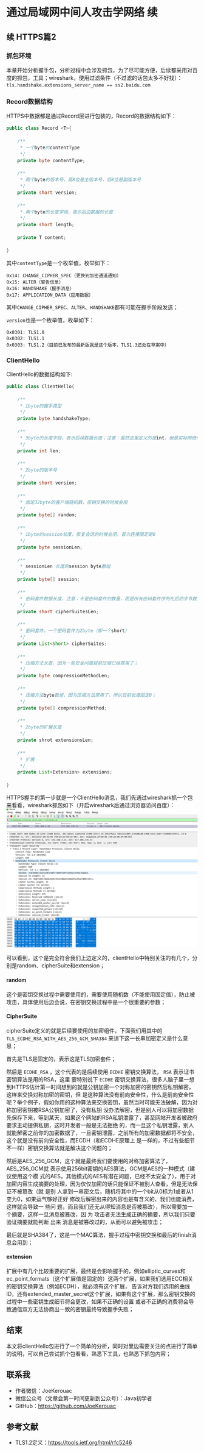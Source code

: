 # 通过局域网中间人攻击学网络 续
## 续 HTTPS篇2
### 抓包环境
本章开始分析握手包，分析过程中会涉及抓包，为了尽可能方便，后续都采用对百度的抓包，工具；wireshark，使用过滤条件（不过滤的话包太多不好找）：
`tls.handshake.extensions_server_name == ss2.baidu.com`

### Record数据结构
HTTPS中数据都是通过Record层进行包装的，Record的数据结构如下：

```java
public class Record <T>{

    /**
     * 一个byte的contentType
     */
    private byte contentType;

    /**
     * 两个byte的版本号，高8位是主版本号，低8位是副版本号
     */
    private short version;

    /**
     * 两个byte的长度字段，表示后边数据的长度
     */
    private short length;
    
    private T content;
    
}
```

其中`contentType`是一个枚举值，枚举如下：
```
0x14: CHANGE_CIPHER_SPEC（更换到加密通道通知）
0x15: ALTER（警告信息）
0x16: HANDSHAKE（握手消息）
0x17: APPLICATION_DATA（应用数据）
```
其中`CHANGE_CIPHER_SPEC`、`ALTER`、`HANDSHAKE`都有可能在握手阶段发送；


`version`也是一个枚举值，枚举如下：
```
0x0301: TLS1.0
0x0302: TLS1.1
0x0303: TLS1.2（目前已发布的最新版就是这个版本，TLS1.3还处在草案中）
```

### ClientHello
ClientHello的数据结构如下:

```java
public class ClientHello{

    /**
     * 1byte的握手类型
     */
    private byte handshakeType;

    /**
     * 3byte的长度字段，表示后续数据长度；注意：虽然这里定义的是int，但是实际网络传输中只使用了3byte而不是4byte
     */
    private int len;

    /**
     * 2byte的版本号
     */
    private short version;

    /**
     * 固定32byte的客户端随机数，密钥交换的时候会用
     */
    private byte[] random;

    /**
     * 1byte的session长度，恢复会话的时候会用，首次连接固定是0
     */
    private byte sessionLen;

    /**
     * sessionLen 长度的session byte数组
     */
    private byte[] session;

    /**
     * 密码套件数据长度，注意：不是密码套件的数量，而是所有密码套件序列化后的字节数组长度
     */
    private short cipherSuitesLen;

    /**
     * 密码套件，一个密码套件为2byte（即一个short）
     */
    private List<Short> cipherSuites;

    /**
     * 压缩方法长度，因为一些安全问题目前压缩已经禁用了；
     */
    private byte compressionMethodLen;

    /**
     * 压缩方法byte数组，因为压缩方法禁用了，所以目前长度固定0；
     */
    private byte[] compressionMethod;

    /**
     * 2byte的扩展长度
     */
    private shrot extensionsLen;

    /**
     * 扩展
     */
    private List<Extension> extensions;
    
}
```

HTTPS握手的第一步就是一个ClientHello消息，我们先通过wireshark抓一个包来看看，wireshark抓包如下（开启wireshark后通过浏览器访问百度）：
![img.png](../../../resource/网络/ClientHello抓包.png)

可以看到，这个是完全符合我们上边定义的，clientHello中特别关注的有几个，分别是random、cipherSuite和extension；

#### random
这个是密钥交换过程中需要使用的，需要使用随机数（不能使用固定值），防止被攻击，具体使用后边会说，在密钥交换过程中是一个很重要的参数；

#### CipherSuite
cipherSuite定义的就是后续要使用的加密组件，下面我们用其中的 `TLS_ECDHE_RSA_WITH_AES_256_GCM_SHA384` 来讲下这一长串加密定义是什么意思；


首先是TLS是固定的，表示这是TLS加密套件；


然后是 `ECDHE_RSA` ，这个代表的是后续使用 `ECDHE` 密钥交换算法， `RSA` 表示证书密钥算法是用的RSA，这里
要特别说下 `ECDHE` 密钥交换算法，很多人脑子里一想到HTTPS估计第一时间想到的就是公钥加密一个对称加密的密钥然后私钥解密，这样来交换对称加密的密钥，但
是这种算法没有前向安全性，什么是前向安全性呢？举个例子，假如你用的这种算法来交换密钥，虽然当时可能无法破解，因为对称加密密钥被RSA公钥加密了，没有私钥
没办法解密，但是别人可以将加密数据先保存下来，等到某天，如果这个网站的RSA私钥泄露了，甚至网站开发者被政府要求主动提供私钥，这时开发者一般是无法拒绝
的，而一旦这个私钥泄露，别人就能解密之前你的加密数据了，一旦密钥泄露，之前所有的加密数据都将不安全，这个就是没有前向安全性，而ECDH（和ECDHE原理上
是一样的，不过有些细节不一样）密钥交换算法就是解决这个问题的；


然后是AES_256_GCM，这个就是最终我们要使用的对称加密算法了，AES_256_GCM就 表示使用256bit密钥的AES算法，GCM是AES的一种模式（建议使用这个模
式的AES，其他模式的AES有潜在问题，已经不太安全了），用于对加密内容生成摘要的处理，因为仅仅加密的话只能保证不被别人查看，但是无法保证不被篡改（就
是别 人拿到一串密文后，随机将其中的一个bit从0标为1或者从1变为0，如果运气够好正好 修改后解密出来的内容也是有含义的、我们也能消费，这样就会导致一
些问 题，而且我们还无从得知消息是否被篡改），所以需要加一个摘要，这样一旦消息被篡改，因 为 攻击者无法生成正确的摘要，所以我们只要验证摘要就能判断
出来 消息是被篡改过的，从而可以避免被攻击；


最后就是SHA384了，这是一个MAC算法，握手过程中密钥交换和最后的finish消息会用到；


#### extension
扩展中有几个比较重要的扩展，最终是会影响握手的，例如elliptic_curves和ec_point_formats（这个扩展值是固定的）这两个扩展，如果我们选用ECC相关
的密钥交换算法（例如ECDH），就必须有这个扩展， 告诉对方我们选用的曲线ID，还有extended_master_secret这个扩展，如果有这个扩展，那么密钥交换的
过程中一些密钥生成细节将会更改，如果不正确的设置 或者不正确的消费将会导致通信双方无法协商出一致的密钥最终导致握手失败；


## 结束
本文将clientHello包进行了一个简单的分析，同时对里边需要关注的点进行了简单的说明，可以自己尝试抓个包看看，熟悉下工具，也熟悉下抓包内容；



## 联系我
- 作者微信：JoeKerouac
- 微信公众号（文章会第一时间更新到公众号）：Java初学者
- GitHub：https://github.com/JoeKerouac

## 参考文献
- TLS1.2定义：https://tools.ietf.org/html/rfc5246